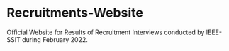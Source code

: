 # Recruitments-Website
Official Website for Results of Recruitment Interviews conducted by IEEE-SSIT during February 2022. 
